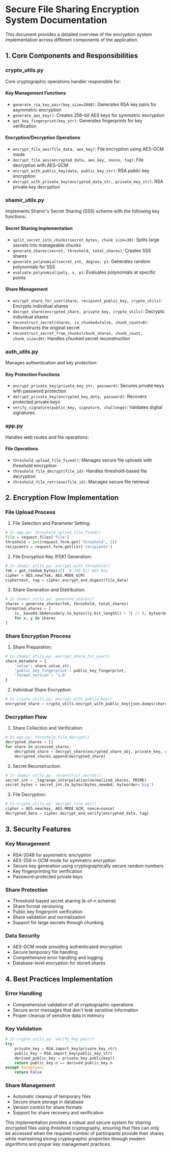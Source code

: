 # Secure File Sharing Encryption System Documentation

This document provides a detailed overview of the encryption system implementation across different components of the application.

## 1. Core Components and Responsibilities

### crypto_utils.py
Core cryptographic operations handler responsible for:

#### Key Management Functions
- `generate_rsa_key_pair(key_size=2048)`: Generates RSA key pairs for asymmetric encryption
- `generate_aes_key()`: Creates 256-bit AES keys for symmetric encryption
- `get_key_fingerprint(key_str)`: Generates fingerprints for key verification

#### Encryption/Decryption Operations
- `encrypt_file_aes(file_data, aes_key)`: File encryption using AES-GCM mode
- `decrypt_file_aes(encrypted_data, aes_key, nonce, tag)`: File decryption with AES-GCM
- `encrypt_with_public_key(data, public_key_str)`: RSA public key encryption
- `decrypt_with_private_key(encrypted_data_str, private_key_str)`: RSA private key decryption

### shamir_utils.py
Implements Shamir's Secret Sharing (SSS) scheme with the following key functions:

#### Secret Sharing Implementation
- `split_secret_into_chunks(secret_bytes, chunk_size=30)`: Splits large secrets into manageable chunks
- `generate_shares(secret, threshold, total_shares)`: Creates SSS shares
- `generate_polynomial(secret_int, degree, p)`: Generates random polynomials for SSS
- `evaluate_polynomial(poly, x, p)`: Evaluates polynomials at specific points

#### Share Management
- `encrypt_share_for_user(share, recipient_public_key, crypto_utils)`: Encrypts individual shares
- `decrypt_share(encrypted_share, private_key, crypto_utils)`: Decrypts individual shares
- `reconstruct_secret(shares, is_chunked=False, chunk_count=0)`: Reconstructs the original secret
- `reconstruct_secret_from_chunks(chunk_shares, chunk_count, chunk_size=30)`: Handles chunked secret reconstruction

### auth_utils.py
Manages authentication and key protection:

#### Key Protection Functions
- `encrypt_private_key(private_key_str, password)`: Secures private keys with password protection
- `decrypt_private_key(encrypted_key_data, password)`: Recovers protected private keys
- `verify_signature(public_key, signature, challenge)`: Validates digital signatures

### app.py
Handles web routes and file operations:

#### File Operations
- `threshold_upload_file_fixed()`: Manages secure file uploads with threshold encryption
- `threshold_file_decrypt(file_id)`: Handles threshold-based file decryption
- `threshold_file_retrieve(file_id)`: Manages secure file retrieval

## 2. Encryption Flow Implementation

### File Upload Process
1. File Selection and Parameter Setting:
```python
# In app.py: threshold_upload_file_fixed()
file = request.files['file']
threshold = int(request.form.get('threshold', 2))
recipients = request.form.getlist('recipients')
```

2. File Encryption Key (FEK) Generation:
```python
# In shamir_utils.py: encrypt_with_threshold()
fek = get_random_bytes(32)  # 256-bit AES key
cipher = AES.new(fek, AES.MODE_GCM)
ciphertext, tag = cipher.encrypt_and_digest(file_data)
```

3. Share Generation and Distribution:
```python
# In shamir_utils.py: generate_shares()
shares = generate_shares(fek, threshold, total_shares)
formatted_shares = [
    (x, base64.b64encode(y.to_bytes((y.bit_length() + 7) // 8, byteorder='big')).decode('utf-8'))
    for x, y in shares
]
```

### Share Encryption Process
1. Share Preparation:
```python
# In shamir_utils.py: encrypt_share_for_user()
share_metadata = {
    'value': share_value_str,
    'public_key_fingerprint': public_key_fingerprint,
    'format_version': '1.0'
}
```

2. Individual Share Encryption:
```python
# In crypto_utils.py: encrypt_with_public_key()
encrypted_share = crypto_utils.encrypt_with_public_key(json.dumps(share_metadata), recipient_public_key)
```

### Decryption Flow
1. Share Collection and Verification:
```python
# In app.py: threshold_file_decrypt()
decrypted_shares = []
for share in accessed_shares:
    decrypted_share = decrypt_share(encrypted_share_obj, private_key, crypto_utils)
    decrypted_shares.append(decrypted_share)
```

2. Secret Reconstruction:
```python
# In shamir_utils.py: reconstruct_secret()
secret_int = _lagrange_interpolation(normalized_shares, PRIME)
secret_bytes = secret_int.to_bytes(bytes_needed, byteorder='big')
```

3. File Decryption:
```python
# In crypto_utils.py: decrypt_file_aes()
cipher = AES.new(key, AES.MODE_GCM, nonce=nonce)
decrypted_data = cipher.decrypt_and_verify(encrypted_data, tag)
```

## 3. Security Features

### Key Management
- RSA-2048 for asymmetric encryption
- AES-256 in GCM mode for symmetric encryption
- Secure key generation using cryptographically secure random numbers
- Key fingerprinting for verification
- Password-protected private keys

### Share Protection
- Threshold-based secret sharing (k-of-n scheme)
- Share format versioning
- Public key fingerprint verification
- Share validation and normalization
- Support for large secrets through chunking

### Data Security
- AES-GCM mode providing authenticated encryption
- Secure temporary file handling
- Comprehensive error handling and logging
- Database-level encryption for stored shares

## 4. Best Practices Implementation

### Error Handling
- Comprehensive validation of all cryptographic operations
- Secure error messages that don't leak sensitive information
- Proper cleanup of sensitive data in memory

### Key Validation
```python
# In crypto_utils.py: verify_key_pair()
try:
    private_key = RSA.import_key(private_key_str)
    public_key = RSA.import_key(public_key_str)
    derived_public_key = private_key.publickey()
    return public_key.n == derived_public_key.n
except Exception:
    return False
```

### Share Management
- Automatic cleanup of temporary files
- Secure share storage in database
- Version control for share formats
- Support for share recovery and verification

This implementation provides a robust and secure system for sharing encrypted files using threshold cryptography, ensuring that files can only be accessed when the required number of participants provide their shares while maintaining strong cryptographic properties through modern algorithms and proper key management practices.